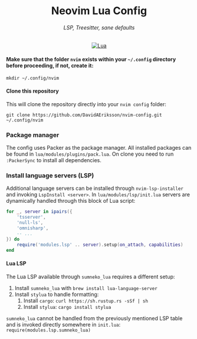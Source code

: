 <div align="center">
  <h1 align="center">Neovim Lua Config</h1>
  <h6>LSP, Treesitter, sane defaults</h6>

[![Lua](https://img.shields.io/badge/Lua-blue.svg?style=for-the-badge&logo=lua)](http://www.lua.org)

</div>

#### Make sure that the folder `nvim` exists within your `~/.config` directory before proceeding, if not, create it:

```
mkdir ~/.config/nvim
```

#### Clone this repository

This will clone the repository directly into your `nvim config` folder:

```
git clone https://github.com/DavidAEriksson/nvim-config.git ~/.config/nvim
```

### Package manager

The config uses Packer as the package manager. All installed packages can be found in `lua/modules/plugins/pack.lua`. On clone you need to run `:PackerSync` to install all dependencies.

### Install language servers (LSP)

Additional language servers can be installed through `nvim-lsp-installer` and invoking `LspInstall <server>`. In `lua/modules/lsp/init.lua` servers are dynamically handled through this block of Lua script:

```lua
for _, server in ipairs({
    'tsserver',
    'null-ls',
    'omnisharp',
    -- ...
}) do
    require('modules.lsp' .. server).setup(on_attach, capabilities)
end
```

#### Lua LSP

The Lua LSP available through `sumneko_lua` requires a different setup:

1. Install `sumneko_lua` with `brew install lua-language-server`
2. Install `stylua` to handle formatting:
   1. Install `cargo`: `curl https://sh.rustup.rs -sSf | sh`
   2. Install `stylua`: `cargo install stylua`

`sumneko_lua` cannot be handled from the previously mentioned LSP table and is invoked directly somewhere in `init.lua`: `require(modules.lsp.sumneko_lua)`
